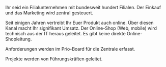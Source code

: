 Ihr seid ein Filialunternehmen mit bundesweit hundert Filialen. Der Einkauf und das Marketing wird zentral gesteuert. 

Seit einigen Jahren vertreibt Ihr Euer Produkt auch online. Über diesen Kanal macht Ihr signifikant Umsatz. Der Online-Shop (Web, mobile) wird technisch aus der IT heraus geleitet. Es gibt keine direkte Online-Shopleitung. 

Anforderungen werden im Prio-Board für die Zentrale erfasst.

Projekte werden von Führungskräften geleitet.


